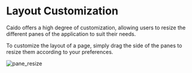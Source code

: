 # Layout Customization

Caido offers a high degree of customization, allowing users to resize the different panes of the application to suit their needs.

To customize the layout of a page, simply drag the side of the panes to resize them according to your preferences.

![pane_resize](/_images/pane_resize.png)
